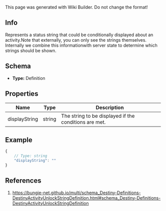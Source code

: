 <span class="wiki-builder">This page was generated with Wiki Builder. Do not change the format!</span>

## Info
Represents a status string that could be conditionally displayed about an activity.Note that externally, you can only see the strings themselves.  Internally we combine this informationwith server state to determine which strings should be shown.

## Schema
* **Type:** Definition

## Properties
Name | Type | Description
---- | ---- | -----------
displayString | string | The string to be displayed if the conditions are met.

## Example
```javascript
{
    // Type: string
    "displayString": ""
}

```

## References
1. https://bungie-net.github.io/multi/schema_Destiny-Definitions-DestinyActivityUnlockStringDefinition.html#schema_Destiny-Definitions-DestinyActivityUnlockStringDefinition

